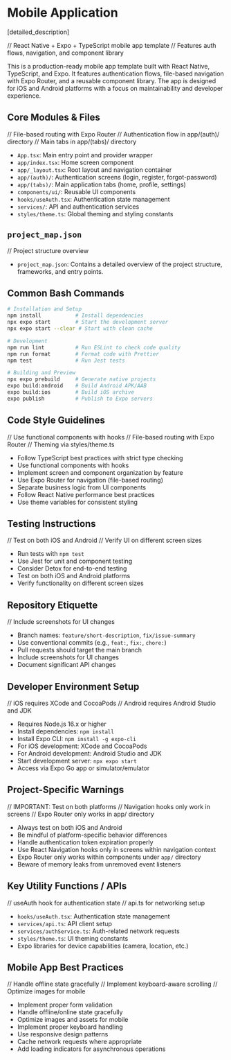 # Mobile Application

[detailed_description]

// React Native + Expo + TypeScript mobile app template
// Features auth flows, navigation, and component library

This is a production-ready mobile app template built with React Native, TypeScript, and Expo. It features authentication flows, file-based navigation with Expo Router, and a reusable component library. The app is designed for iOS and Android platforms with a focus on maintainability and developer experience.

## Core Modules & Files

// File-based routing with Expo Router
// Authentication flow in app/(auth)/ directory
// Main tabs in app/(tabs)/ directory

- `App.tsx`: Main entry point and provider wrapper
- `app/index.tsx`: Home screen component
- `app/_layout.tsx`: Root layout and navigation container
- `app/(auth)/`: Authentication screens (login, register, forgot-password)
- `app/(tabs)/`: Main application tabs (home, profile, settings)
- `components/ui/`: Reusable UI components
- `hooks/useAuth.tsx`: Authentication state management
- `services/`: API and authentication services
- `styles/theme.ts`: Global theming and styling constants

## `project_map.json`

// Project structure overview

- `project_map.json`: Contains a detailed overview of the project structure, frameworks, and entry points.

## Common Bash Commands

```bash
# Installation and Setup
npm install           # Install dependencies
npx expo start        # Start the development server
npx expo start --clear # Start with clean cache

# Development
npm run lint          # Run ESLint to check code quality
npm run format        # Format code with Prettier
npm test              # Run Jest tests

# Building and Preview
npx expo prebuild     # Generate native projects
expo build:android    # Build Android APK/AAB
expo build:ios        # Build iOS archive
expo publish          # Publish to Expo servers
```

## Code Style Guidelines

// Use functional components with hooks
// File-based routing with Expo Router
// Theming via styles/theme.ts

- Follow TypeScript best practices with strict type checking
- Use functional components with hooks
- Implement screen and component organization by feature
- Use Expo Router for navigation (file-based routing)
- Separate business logic from UI components
- Follow React Native performance best practices
- Use theme variables for consistent styling

## Testing Instructions

// Test on both iOS and Android
// Verify UI on different screen sizes

- Run tests with `npm test`
- Use Jest for unit and component testing
- Consider Detox for end-to-end testing
- Test on both iOS and Android platforms
- Verify functionality on different screen sizes

## Repository Etiquette

// Include screenshots for UI changes

- Branch names: `feature/short-description`, `fix/issue-summary`
- Use conventional commits (e.g., `feat:`, `fix:`, `chore:`)
- Pull requests should target the main branch
- Include screenshots for UI changes
- Document significant API changes

## Developer Environment Setup

// iOS requires XCode and CocoaPods
// Android requires Android Studio and JDK

- Requires Node.js 16.x or higher
- Install dependencies: `npm install`
- Install Expo CLI: `npm install -g expo-cli`
- For iOS development: XCode and CocoaPods
- For Android development: Android Studio and JDK
- Start development server: `npx expo start`
- Access via Expo Go app or simulator/emulator

## Project-Specific Warnings

// IMPORTANT: Test on both platforms
// Navigation hooks only work in screens
// Expo Router only works in app/ directory

- Always test on both iOS and Android
- Be mindful of platform-specific behavior differences
- Handle authentication token expiration properly
- Use React Navigation hooks only in screens within navigation context
- Expo Router only works within components under `app/` directory
- Beware of memory leaks from unremoved event listeners

## Key Utility Functions / APIs

// useAuth hook for authentication state
// api.ts for networking setup

- `hooks/useAuth.tsx`: Authentication state management
- `services/api.ts`: API client setup
- `services/authService.ts`: Auth-related network requests
- `styles/theme.ts`: UI theming constants
- Expo libraries for device capabilities (camera, location, etc.)

## Mobile App Best Practices

// Handle offline state gracefully
// Implement keyboard-aware scrolling
// Optimize images for mobile

- Implement proper form validation
- Handle offline/online state gracefully
- Optimize images and assets for mobile
- Implement proper keyboard handling
- Use responsive design patterns
- Cache network requests where appropriate
- Add loading indicators for asynchronous operations